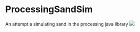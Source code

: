 # ProcessingSandSim
An attempt a simulating sand in the processing java library
![](https://gyazo.com/a6e44009f6e18447b36730fe17af3875)
